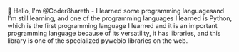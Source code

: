 👋 Hello, I'm @Coder8hareth - I learned some programming languages ​​and I'm still learning, and one of the programming languages ​​I learned is Python, which is the first programming language I learned and it is an important programming language because of its versatility, it has libraries, and this library is one of the specialized pywebio libraries on the web.
